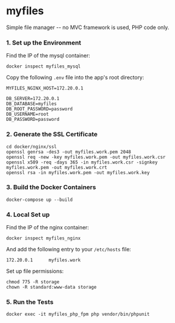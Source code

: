 # myfiles

Simple file manager -- no MVC framework is used, PHP code only.

### 1. Set up the Environment

Find the IP of the mysql container:

    docker inspect myfiles_mysql

Copy the following `.env` file into the app's root directory:

    MYFILES_NGINX_HOST=172.20.0.1

    DB_SERVER=172.20.0.1
    DB_DATABASE=myfiles
    DB_ROOT_PASSWORD=password
    DB_USERNAME=root
    DB_PASSWORD=password

### 2. Generate the SSL Certificate

    cd docker/nginx/ssl
    openssl genrsa -des3 -out myfiles.work.pem 2048
    openssl req -new -key myfiles.work.pem -out myfiles.work.csr
    openssl x509 -req -days 365 -in myfiles.work.csr -signkey myfiles.work.pem -out myfiles.work.crt
    openssl rsa -in myfiles.work.pem -out myfiles.work.key

### 3. Build the Docker Containers

    docker-compose up --build

### 4. Local Set up

Find the IP of the nginx container:

    docker inspect myfiles_nginx

And add the following entry to your `/etc/hosts` file:

    172.20.0.1      myfiles.work

Set up file permissions:

    chmod 775 -R storage
    chown -R standard:www-data storage

### 5. Run the Tests

    docker exec -it myfiles_php_fpm php vendor/bin/phpunit
